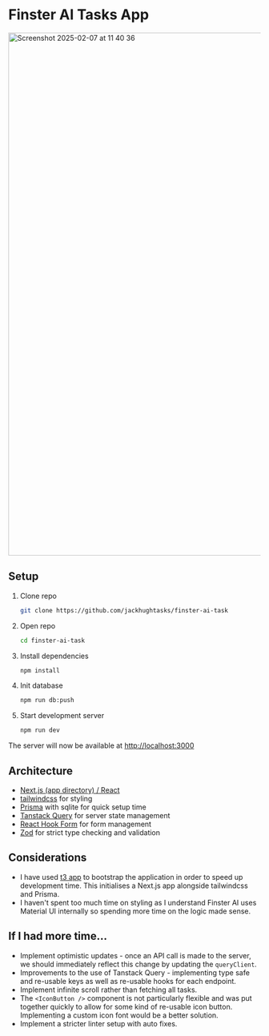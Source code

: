 # Finster AI Tasks App

<img width="1045" alt="Screenshot 2025-02-07 at 11 40 36" src="https://github.com/user-attachments/assets/a996a36b-4649-4ecd-a4b2-56a5b95cdd0a" />

## Setup

1. Clone repo
   ```sh
   git clone https://github.com/jackhughtasks/finster-ai-task
   ```
2. Open repo
   ```sh
   cd finster-ai-task
   ```
3. Install dependencies
   ```sh
   npm install
   ```
4. Init database
   ```sh
   npm run db:push
   ```
5. Start development server
   ```sh
   npm run dev
   ```

The server will now be available at [http://localhost:3000](http://localhost:3000)

## Architecture

- [Next.js (app directory) / React](https://nextjs.org/docs/app)
- [tailwindcss](https://tailwindcss.com/) for styling
- [Prisma](https://www.prisma.io/) with sqlite for quick setup time
- [Tanstack Query](https://tanstack.com/query/latest) for server state management
- [React Hook Form](https://react-hook-form.com/) for form management
- [Zod](https://zod.dev/) for strict type checking and validation

## Considerations

- I have used [t3 app](https://create.t3.gg/) to bootstrap the application in order to speed up development time. This initialises a Next.js app alongside tailwindcss and Prisma.
- I haven't spent too much time on styling as I understand Finster AI uses Material UI internally so spending more time on the logic made sense.

## If I had more time...

- Implement optimistic updates - once an API call is made to the server, we should immediately reflect this change by updating the `queryClient`.
- Improvements to the use of Tanstack Query - implementing type safe and re-usable keys as well as re-usable hooks for each endpoint.
- Implement infinite scroll rather than fetching all tasks.
- The `<IconButton />` component is not particularly flexible and was put together quickly to allow for some kind of re-usable icon button. Implementing a custom icon font would be a better solution.
- Implement a stricter linter setup with auto fixes.
